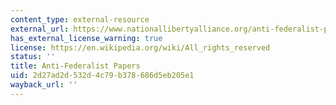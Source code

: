 ```yaml
---
content_type: external-resource
external_url: https://www.nationallibertyalliance.org/anti-federalist-papers
has_external_license_warning: true
license: https://en.wikipedia.org/wiki/All_rights_reserved
status: ''
title: Anti-Federalist Papers
uid: 2d27ad2d-532d-4c79-b378-686d5eb205e1
wayback_url: ''
---
```

